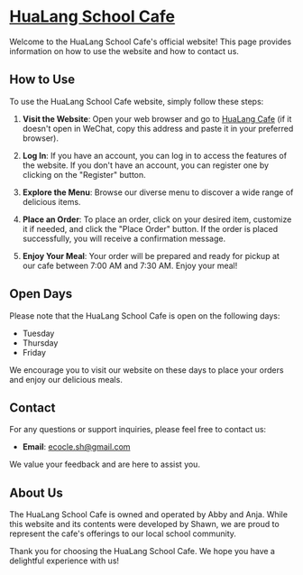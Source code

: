 # [HuaLang School Cafe](https://hualangcafe.com)

Welcome to the HuaLang School Cafe's official website! This page provides information on how to use the website and how to contact us.

## How to Use

To use the HuaLang School Cafe website, simply follow these steps:

1. **Visit the Website**: Open your web browser and go to [HuaLang Cafe](https://hualangcafe.com) (if it doesn't open in WeChat, copy this address and paste it in your preferred browser).

2. **Log In**: If you have an account, you can log in to access the features of the website. If you don't have an account, you can register one by clicking on the "Register" button.

3. **Explore the Menu**: Browse our diverse menu to discover a wide range of delicious items.

4. **Place an Order**: To place an order, click on your desired item, customize it if needed, and click the "Place Order" button. If the order is placed successfully, you will receive a confirmation message.

5. **Enjoy Your Meal**: Your order will be prepared and ready for pickup at our cafe between 7:00 AM and 7:30 AM. Enjoy your meal!

## Open Days

Please note that the HuaLang School Cafe is open on the following days:

- Tuesday
- Thursday
- Friday

We encourage you to visit our website on these days to place your orders and enjoy our delicious meals.

## Contact

For any questions or support inquiries, please feel free to contact us:

- **Email**: [ecocle.sh@gmail.com](mailto:ecocle.sh@gmail.com)

We value your feedback and are here to assist you.

## About Us

The HuaLang School Cafe is owned and operated by Abby and Anja. While this website and its contents were developed by Shawn, we are proud to represent the cafe's offerings to our local school community.

Thank you for choosing the HuaLang School Cafe. We hope you have a delightful experience with us!
